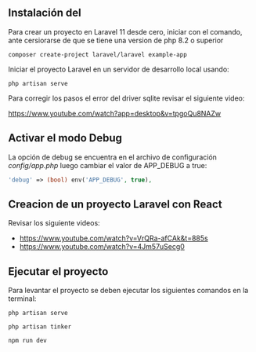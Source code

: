 ## Instalación del 

Para crear un proyecto en Laravel 11 desde cero, iniciar con el comando, ante cersiorarse de que se tiene una version de php 8.2 o superior 

~~~prompt
composer create-project laravel/laravel example-app
~~~

Iniciar el proyecto Laravel en un servidor de desarrollo local usando:

~~~
php artisan serve
~~~

Para corregir los pasos el error del driver sqlite revisar el siguiente video:

https://www.youtube.com/watch?app=desktop&v=tpgoQu8NAZw

## Activar el modo Debug

La opción de debug se encuentra en el archivo de configuración *config/app.php* luego cambiar el valor de APP_DEBUG a true:

~~~php
'debug' => (bool) env('APP_DEBUG', true),
~~~

## Creacion de un proyecto Laravel con React

Revisar los siguiente videos:

- https://www.youtube.com/watch?v=VrQRa-afCAk&t=885s
- https://www.youtube.com/watch?v=4Jm57uSecg0

## Ejecutar el proyecto

Para levantar el proyecto se deben ejecutar los siguientes comandos en la terminal:

~~~
php artisan serve
~~~

~~~
php artisan tinker
~~~

~~~
npm run dev
~~~




